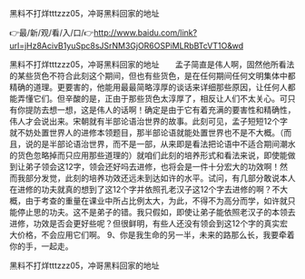 黑料不打烊tttzzz05，冲哥黑料回家的地址

👉最/新/观/看/入/口/👉http://www.baidu.com/link?url=jHz8AcivB1yuSpc8sJSrNM3GjOR6OSPiMLRbBTcVT1O&wd

黑料不打烊tttzzz05，冲哥黑料回家的地址　　孟子简直是伟人啊，固然他所看法的某些货色不符合此刻这个期间，但也有些货色，是在任何期间任何文明集体中都精确的道理。更要害的，他能用最最简略淳厚的谈话来详细那些原因，让任何人都能弄懂它们。但辛酸的是，正由于那些货色太淳厚了，相反让人们不太关心。可只有你提防去想一想，这是伟人的话啊！确定是由于它有着充满的要害性和精确性，伟人才会说出来。宋朝就有半部论语治世界的故事。此刻可见，孟子短短12个字就不妨处置世界人的进修本领题目，那半部论语就能处置世界也不是不大概。（而且，说的是半部论语治世界，而不是一部，从来即是看法把论语中不适合期间潮水的货色忽略掉而只应用那些道理的）就咱们此刻的培养形式和看法来说，即使能做到让弟子领会这12字，领会还好吗去进修，也将会是一件十分宏大的功效啊！然而我部分发觉，此刻的培养功效还远未到达如许的水平。试问，有几部分敢说本人在进修的功夫就真的想到了这12个字并依照孔老汉子这12个字去进修的啊？不大概，由于考查的重量在课业中所占比例太大，为此，不得不为高分而学，如许就只能停止思的功夫。这不是弟子的错。我只假如，即使让弟子能依照老汉子的本领去进修，功效是否会更好些呢？但很鲜明，有些人还没有领会到这12个字的真实宏大价格，不会应用它们啊。
	9、你是我生命的另一半，未来的路那么长，我要牵着你的手，一起走。


黑料不打烊tttzzz05，冲哥黑料回家的地址
